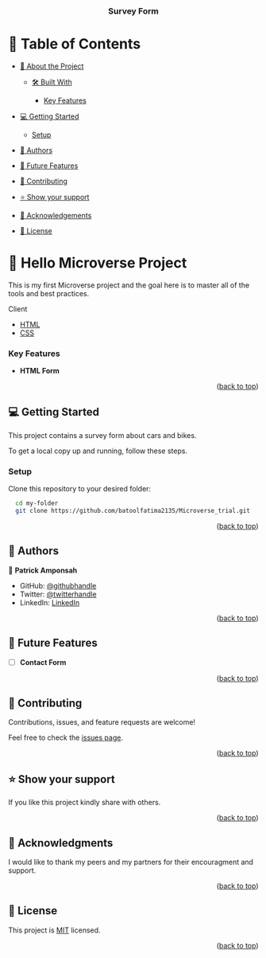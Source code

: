 <a name="readme-top"></a>

<div align="center">


  <h3><b>Survey Form</b></h3>

</div>

<!-- TABLE OF CONTENTS -->


# 📗 Table of Contents

- [📖 About the Project](#about-project)
  - [🛠 Built With](#built-with)
   
    - [Key Features](#key-features)
  
- [💻 Getting Started](#getting-started)
  - [Setup](#setup)
  
- [👥 Authors](#authors)
- [🔭 Future Features](#future-features)
- [🤝 Contributing](#contributing)
- [⭐️ Show your support](#support)
- [🙏 Acknowledgements](#acknowledgements)

- [📝 License](#license)

<!-- PROJECT DESCRIPTION -->

# 📖 Hello Microverse Project <a name="about-project"></a>

This is my first Microverse project and the goal here is to master all of the tools and best practices. 
  <summary>Client</summary>
  <ul>
    <li><a href="https://en.wikipedia.org/wiki/HTML">HTML</a></li>
    <li><a href="https://en.wikipedia.org/wiki/CSS">CSS</a></li>
  </ul>
</details>

<!-- Features -->

### Key Features <a name="key-features"></a>



- **HTML Form**

<p align="right">(<a href="#readme-top">back to top</a>)</p>



<!-- GETTING STARTED -->

## 💻 Getting Started <a name="getting-started"></a>

This project contains a survey form about cars and bikes.

To get a local copy up and running, follow these steps.



### Setup

Clone this repository to your desired folder:

```sh
  cd my-folder
  git clone https://github.com/batoolfatima2135/Microverse_trial.git
```

<p align="right">(<a href="#readme-top">back to top</a>)</p>

<!-- AUTHORS -->

## 👥 Authors <a name="authors"></a>



👤 **Patrick Amponsah**

- GitHub: [@githubhandle](https:https://github.com/patrick-amponsah)
- Twitter: [@twitterhandle](https://twitter.com/@esseltricky)
- LinkedIn: [LinkedIn](https://www.linkedin.com/in/patrick-amponsah-67483a270/)



<p align="right">(<a href="#readme-top">back to top</a>)</p>

<!-- FUTURE FEATURES -->

## 🔭 Future Features <a name="future-features"></a>

- [ ] **Contact Form**


<p align="right">(<a href="#readme-top">back to top</a>)</p>

<!-- CONTRIBUTING -->

## 🤝 Contributing <a name="contributing"></a>

Contributions, issues, and feature requests are welcome!

Feel free to check the [issues page](../../issues/).

<p align="right">(<a href="#readme-top">back to top</a>)</p>

<!-- SUPPORT -->

## ⭐️ Show your support <a name="support"></a>


If you like this project kindly share with others.

<p align="right">(<a href="#readme-top">back to top</a>)</p>

<!-- ACKNOWLEDGEMENTS -->

## 🙏 Acknowledgments <a name="acknowledgements"></a>



I would like to thank my peers and my partners for their encouragment and support.

<p align="right">(<a href="#readme-top">back to top</a>)</p>




<!-- LICENSE -->

## 📝 License <a name="license"></a>

This project is [MIT](./MIT.md) licensed.


<p align="right">(<a href="#readme-top">back to top</a>)</p>

